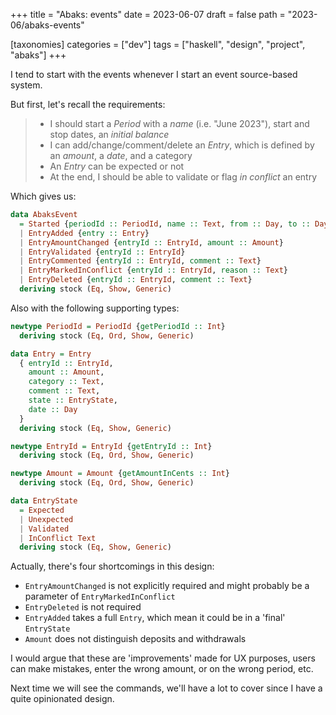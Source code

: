 +++
title = "Abaks: events"
date = 2023-06-07
draft = false
path = "2023-06/abaks-events"

[taxonomies]
categories = ["dev"]
tags = ["haskell", "design", "project", "abaks"]
+++

I tend to start with the events whenever I start an event source-based system.

But first, let's recall the requirements:

> * I should start a _Period_ with a _name_ (i.e. "June 2023"), start and stop dates, an _initial balance_
> * I can add/change/comment/delete an _Entry_, which is defined by an _amount_, a _date_, and a category
> * An _Entry_ can be expected or not
> * At the end, I should be able to validate or flag _in conflict_ an entry

Which gives us:

```haskell
data AbaksEvent
  = Started {periodId :: PeriodId, name :: Text, from :: Day, to :: Day, initialBalance :: Amount}
  | EntryAdded {entry :: Entry}
  | EntryAmountChanged {entryId :: EntryId, amount :: Amount}
  | EntryValidated {entryId :: EntryId}
  | EntryCommented {entryId :: EntryId, comment :: Text}
  | EntryMarkedInConflict {entryId :: EntryId, reason :: Text}
  | EntryDeleted {entryId :: EntryId, comment :: Text}
  deriving stock (Eq, Show, Generic)
```

Also with the following supporting types:

```haskell
newtype PeriodId = PeriodId {getPeriodId :: Int}
  deriving stock (Eq, Ord, Show, Generic)

data Entry = Entry
  { entryId :: EntryId,
    amount :: Amount,
    category :: Text,
    comment :: Text,
    state :: EntryState,
    date :: Day
  }
  deriving stock (Eq, Show, Generic)

newtype EntryId = EntryId {getEntryId :: Int}
  deriving stock (Eq, Ord, Show, Generic)

newtype Amount = Amount {getAmountInCents :: Int}
  deriving stock (Eq, Ord, Show, Generic)

data EntryState
  = Expected
  | Unexpected
  | Validated
  | InConflict Text
  deriving stock (Eq, Show, Generic)
```

Actually, there's four shortcomings in this design:

* `EntryAmountChanged` is not explicitly required and might probably be a parameter of `EntryMarkedInConflict`
* `EntryDeleted` is not required
* `EntryAdded` takes a full `Entry`, which mean it could be in a 'final' `EntryState`
* `Amount` does not distinguish deposits and withdrawals

I would argue that these are 'improvements' made for UX purposes, users can make mistakes, enter the wrong amount, or on the wrong period, etc.

Next time we will see the commands, we'll have a lot to cover since I have a quite opinionated design.
